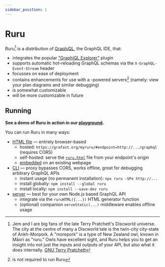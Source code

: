```yaml
---
sidebar_position: 1
---
```


# Ruru

Ruru[^1] is a distribution of [Graph*i*QL](https://github.com/graphql/graphiql), the
GraphQL IDE, that:

- integrates the popular ["GraphiQL Explorer"](https://github.com/onegraph/graphiql-explorer) plugin
- supports automatic hot-reloading GraphQL schemas via the `X-GraphQL-Event-Stream` header
- focusses on ease of deployment
- contains enhancements for use with a [<Grafast />](/grafast)-powered servers[^2]
(namely: view your plan diagrams and similar debugging)
- is somewhat customizable
- will be more customizable in future

## Running

**See a demo of Ruru in action in our [playground](/playground).**

You can run Ruru in many ways:

- [HTML file](./html.md) &mdash; entirely browser-based
  - hosted: `https://grafast.org/myruru/#endpoint=http://.../graphql` (requires CORS)
  - self-hosted: serve the [`ruru.html`](https://unpkg.com/ruru/ruru.html) file from
    your endpoint's origin
  - [embedded](./html.md#embedded) on an existing webpage
- [CLI](./cli.md) &mdash; proxy bypasses CORS, works offline, great for debugging
arbitrary GraphQL APIs
  - instant usage (no permanent installation): `npx ruru -SPe http://...`
  - install globally: `npm install --global ruru`
  - install locally: `npm install --save-dev ruru`
- [server](./server.md) &mdash; best for your own Node.js based GraphQL API
  - integrate via the `ruruHTML({...})` HTML generator function
  - (optional) companion `serveStatic(...)` middleware enables offline usage

[^1]: Jem and I are big fans of the late Terry Pratchett's Discworld universe. The
city at the centre of many a Discworld tale is the twin-city city-state of
Ankh-Morpork. A "morepork" is a type of New Zealand owl, known in Māori as
"ruru."[^3] Owls have excellent sight, and Ruru helps you to get an insight into not
just the inputs and outputs of your API, but also what it does internally.
[GNU Terry Pratchett](http://www.gnuterrypratchett.com/)

[^2]: <Grafast /> is not required to run Ruru

[^3]: RURU is also an abbreviation for checks to use when gathering information: "is
it Reliable, Up-to-date, Relevant, and Useful?" We hope that you'll find Ruru to
be all those things!

[graphiql]: https://github.com/graphql/graphiql
[grafast]: https://grafast.org
